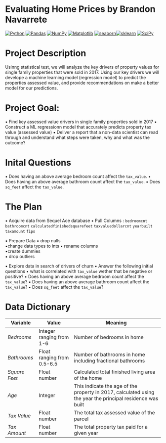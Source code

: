 # Evaluating Home Prices by Brandon Navarrete
<a href="#"><img alt="Python" src="https://img.shields.io/badge/Python-013243.svg?logo=python&logoColor=white"></a>
<a href="#"><img alt="Pandas" src="https://img.shields.io/badge/Pandas-150458.svg?logo=pandas&logoColor=white"></a>
<a href="#"><img alt="NumPy" src="https://img.shields.io/badge/Numpy-2a4d69.svg?logo=numpy&logoColor=white"></a>
<a href="#"><img alt="Matplotlib" src="https://img.shields.io/badge/Matplotlib-8DF9C1.svg?logo=matplotlib&logoColor=white"></a>
<a href="#"><img alt="seaborn" src="https://img.shields.io/badge/seaborn-65A9A8.svg?logo=pandas&logoColor=white"></a><a href="#"><img alt="sklearn" src="https://img.shields.io/badge/sklearn-4b86b4.svg?logo=scikitlearn&logoColor=white"></a>
<a href="#"><img alt="SciPy" src="https://img.shields.io/badge/SciPy-1560bd.svg?logo=scipy&logoColor=white"></a>

# Project Description

Usinng statistical test, we will analyze the key drivers of property values for single family properties that were sold in 2017. Using our key drivers we will develope a machine learning model (regression model) to predict the properties assessed value, and provide recommendations on make a better model for our predictions.

# Project Goal:

▪️ Find key assessed value drivers in single family properties sold in 2017 
▪️ Construct a ML regressionn model that accurately predicts property tax value (assessed value) 
▪️  Deliver a report that a non-data scientist can read through and understand what steps were taken, why and what was the outcome?  


# Inital Questions

▪️ Does having an above average bedroom count affect the `tax_value`. 
▪️ Does having an above average bathroom count affect the `tax_value`. 
▪️ Does `sq_feet`  affect the `tax_value`. 


# The Plan

▪️ Acquire data from Sequel Ace database
  ▪️ Pull Columns :
      `bedroomcnt`
     `bathroomcnt`
     `calculatedfinishedsquarefeet` 
      `taxvaluedollarcnt`
      `yearbuilt`
     `taxamount`
      `fips`

▪️ Prepare Data
  ▪️ drop nulls  
  ▪️change data types to ints
  ▪️ rename columns  
  ▪️create dummies  
  ▪️ drop outliers    
 
  
▪️ Explore data in search of drivers of churn
   ▪️ Answer the following initial questions
        ▪️ what is correlated with `tax_value` wether that be negative or positive?
        ▪️ Does having an above average bedroom count affect the `tax_value`?
        ▪️ Does having an above average bathroom count affect the `tax_value`?
        ▪️ Does `sq_feet`  affect the `tax_value`?
       

# Data Dictionary

**Variable** |    **Value**    | **Meaning**
---|---|---
*Bedrooms* | Integer ranging from 1-6 | Number of bedrooms in home 
*Bathrooms* | Float ranging from 0.5-6.5| Number of bathrooms in home including fractional bathrooms
*Square Feet* | Float number | Calculated total finished living area of the home 
*Age* | Integer |  This indicate the age of the property in 2017, calculated using the year the principal residence was built 
*Tax Value* | Float number | The total tax assessed value of the parcel
*Tax Amount*| Float number | The total property tax paid for a given year


